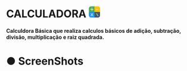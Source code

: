 # CALCULADORA <img src="Images/calculator.png" width="30">
#### Calculdora Básica que realiza calculos básicos de adição, subtração, divisão, multiplicação e raiz quadrada.
# ● ScreenShots
